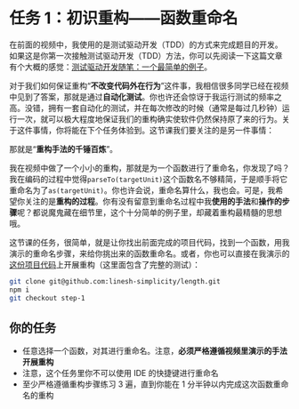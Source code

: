 # 任务 1：初识重构——函数重命名

在前面的视频中，我使用的是测试驱动开发（TDD）的方式来完成题目的开发。如果这是你第一次接触测试驱动开发（TDD）方法，你可以先阅读一下这篇文章有个大概的感觉：[测试驱动开发随笔：一个最简单的例子](https://blog.csdn.net/MPU/article/details/1339958)。

对于我们如何保证重构“**不改变代码外在行为**”这件事，我相信很多同学已经在视频中见到了答案，那就是通过**自动化测试**。你也许还会惊讶于我运行测试的频率之高。没错，拥有一套自动化的测试，并在每次修改的时候（通常是每过几秒钟）运行一次，就可以极大程度地保证我们的重构确实使软件仍然保持原了来的行为。关于这件事情，你将能在下个任务体验到。这节课我们要关注的是另一件事情：

那就是“**重构手法的千锤百炼**”。

我在视频中做了一个小小的重构，那就是为一个函数进行了重命名，你发现了吗？我在编码的过程中觉得`parseTo(targetUnit)`这个函数名不够精简，于是顺手将它重命名为了`as(targetUnit)`。你也许会说，重命名算什么，我也会。可是，我希望你关注的是**重构的过程**。你有没有留意到重命名过程中我**使用的手法**和**操作的步骤**呢？都说魔鬼藏在细节里，这个十分简单的例子里，却藏着重构最精髓的思想哦。

这节课的任务，很简单，就是让你找出前面完成的项目代码，找到一个函数，用我演示的重命名步骤，来给你挑出来的函数重命名。或者，你也可以直接在我演示的[这份项目代码](https://github.com/linesh-simplicity/length)上开展重构（这里面包含了完整的测试）：

```bash
git clone git@github.com:linesh-simplicity/length.git
npm i
git checkout step-1
```

## 你的任务

- 任意选择一个函数，对其进行重命名。注意，**必须严格遵循视频里演示的手法开展重构**
- 注意，这个任务里你不可以使用 IDE 的快捷键进行重命名
- 至少严格遵循重构步骤练习 3 遍，直到你能在 1 分半钟以内完成这次函数重命名的重构
